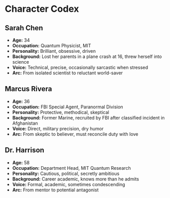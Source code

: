 # Character Codex

## Sarah Chen
- **Age:** 34
- **Occupation:** Quantum Physicist, MIT
- **Personality:** Brilliant, obsessive, driven
- **Background:** Lost her parents in a plane crash at 16, threw herself into science
- **Voice:** Technical, precise, occasionally sarcastic when stressed
- **Arc:** From isolated scientist to reluctant world-saver

## Marcus Rivera
- **Age:** 36  
- **Occupation:** FBI Special Agent, Paranormal Division
- **Personality:** Protective, methodical, skeptical
- **Background:** Former Marine, recruited by FBI after classified incident in Afghanistan
- **Voice:** Direct, military precision, dry humor
- **Arc:** From skeptic to believer, must reconcile duty with love

## Dr. Harrison
- **Age:** 58
- **Occupation:** Department Head, MIT Quantum Research
- **Personality:** Cautious, political, secretly ambitious
- **Background:** Career academic, knows more than he admits
- **Voice:** Formal, academic, sometimes condescending
- **Arc:** From mentor to potential antagonist
